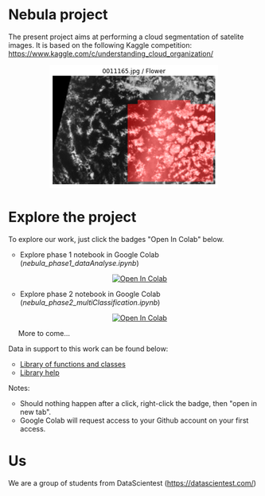 # Nebula project

The present project aims at performing a cloud segmentation of satelite images.
It is based on the following Kaggle competition:
<https://www.kaggle.com/c/understanding_cloud_organization/>

<p align="center"> <img src = "./resources/cloud_example.png"/ class="center"> </p>

# Explore the project

<p>To explore our work, just click the badges "Open In Colab" below.</p>
<ul type="circle">
<li>Explore phase 1 notebook in Google Colab (<i>nebula_phase1_dataAnalyse.ipynb</i>)</li>
<p align="center"><a href="https://colab.research.google.com/github/DataScientest/nebula/blob/yann/nebula_phase1_dataAnalyse.ipynb" target="new" rel="noopener noreferrer">
  <img src="https://colab.research.google.com/assets/colab-badge.svg" alt="Open In Colab"/>
</a></p>
<li>Explore phase 2 notebook in Google Colab (<i>nebula_phase2_multiClassification.ipynb</i>)</li>
<p align="center"><a href="https://colab.research.google.com/github/DataScientest/nebula/blob/yann/nebula_phase2_multiClassification.ipynb" target="new" rel="noopener noreferrer">
  <img src="https://colab.research.google.com/assets/colab-badge.svg" alt="Open In Colab"/>
</a></p>
</ul>
<p style="text-indent:20px;">More to come...</p>
<p></p>

<p>Data in support to this work can be found below:</p>
<ul type="circle">
<li><a href="https://github.com/DataScientest/nebula/tree/master/packages"> Library of functions and classes </a></li>
<li><a href="https://htmlpreview.github.io/?https://github.com/DataScientest/nebula/blob/master/docPackages/index.html"> Library help </a></li>
</ul>

<p>Notes:</p>
<ul type="circle">
<li>Should nothing happen after a click, right-click the badge, then "open in new tab".</li>
<li>Google Colab will request access to your Github account on your first access.</li>
</ul>

# Us

We are a group of students from DataScientest (<https://datascientest.com/>)
